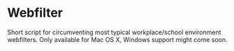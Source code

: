 # Webfilter
Short script for circumventing most typical workplace/school environment webfilters. Only available for Mac OS X, Windows support might come soon.
